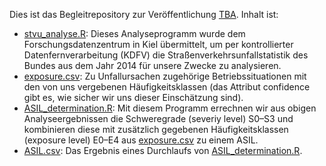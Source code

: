 Dies ist das Begleitrepository zur Veröffentlichung [TBA](https://...). Inhalt ist:

 * [stvu_analyse.R](stvu_analyse.R): Dieses Analyseprogramm wurde dem Forschungsdatenzentrum in Kiel übermittelt, um per kontrollierter Datenfernverarbeitung (KDFV) die Straßenverkehrsunfallstatistik des Bundes aus dem Jahr 2014 für unsere Zwecke zu analysieren.
 * [exposure.csv](exposure.csv): Zu Unfallursachen zugehörige Betriebssituationen mit den von uns vergebenen Häufigkeitsklassen (das Attribut confidence gibt es, wie sicher wir uns dieser Einschätzung sind).
 * [ASIL_determination.R](ASIL_determination.R): Mit diesem Programm errechnen wir aus obigen Analyseergebnissen die Schweregrade (severiy level) S0–S3 und kombinieren diese mit zusätzlich gegebenen Häufigkeitsklassen (exposure level) E0–E4 aus [exposure.csv](exposure.csv) zu einem ASIL.
 * [ASIL.csv](ASIL.csv): Das Ergebnis eines Durchlaufs von [ASIL_determination.R](ASIL_determination.R).
